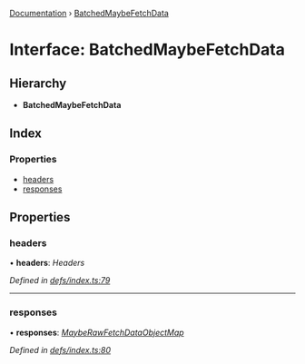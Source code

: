 [Documentation](../README.md) › [BatchedMaybeFetchData](batchedmaybefetchdata.md)

# Interface: BatchedMaybeFetchData

## Hierarchy

* **BatchedMaybeFetchData**

## Index

### Properties

* [headers](batchedmaybefetchdata.md#headers)
* [responses](batchedmaybefetchdata.md#responses)

## Properties

###  headers

• **headers**: *Headers*

*Defined in [defs/index.ts:79](https://github.com/badbatch/graphql-box/blob/75cbc234/packages/fetch-manager/src/defs/index.ts#L79)*

___

###  responses

• **responses**: *[MaybeRawFetchDataObjectMap](mayberawfetchdataobjectmap.md)*

*Defined in [defs/index.ts:80](https://github.com/badbatch/graphql-box/blob/75cbc234/packages/fetch-manager/src/defs/index.ts#L80)*
